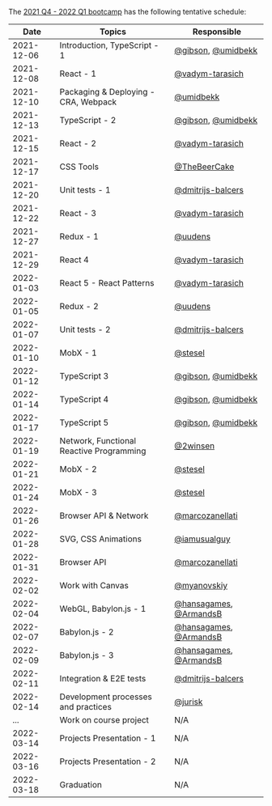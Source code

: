The [2021 Q4 - 2022 Q1 bootcamp](https://typescript-bootcamp.evolution.com/) has the following tentative schedule:

| Date       | Topics                                   | Responsible                                                                    |
|------------|------------------------------------------|--------------------------------------------------------------------------------|
| 2021-12-06 | Introduction, TypeScript - 1             | [@gibson](https://github.com/gibson), [@umidbekk](https://github.com/umidbekk) |
| 2021-12-08 | React - 1                                | [@vadym-tarasich](https://github.com/vadym-tarasich)                           |
| 2021-12-10 | Packaging & Deploying - CRA, Webpack     | [@umidbekk](https://github.com/umidbekk)                                       |
| 2021-12-13 | TypeScript - 2                           | [@gibson](https://github.com/gibson), [@umidbekk](https://github.com/umidbekk) |
| 2021-12-15 | React - 2                                | [@vadym-tarasich](https://github.com/vadym-tarasich)                           |
| 2021-12-17 | CSS Tools                                | [@TheBeerCake](https://github.com/TheBeerCake)                                 |
| 2021-12-20 | Unit tests - 1                           | [@dmitrijs-balcers](https://github.com/dmitrijs-balcers)                       |
| 2021-12-22 | React - 3                                | [@vadym-tarasich](https://github.com/vadym-tarasich)                           |
| 2021-12-27 | Redux - 1                                | [@uudens](https://github.com/uudens)                                           |
| 2021-12-29 | React 4                                  | [@vadym-tarasich](https://github.com/vadym-tarasich)                           |
| 2022-01-03 | React 5 - React Patterns                 | [@vadym-tarasich](https://github.com/vadym-tarasich)                           |
| 2022-01-05 | Redux - 2                                | [@uudens](https://github.com/uudens)                                           |
| 2022-01-07 | Unit tests - 2                           | [@dmitrijs-balcers](https://github.com/dmitrijs-balcers)                       |
| 2022-01-10 | MobX - 1                                 | [@stesel](https://github.com/stesel)                                           |
| 2022-01-12 | TypeScript 3                             | [@gibson](https://github.com/gibson), [@umidbekk](https://github.com/umidbekk) |
| 2022-01-14 | TypeScript 4                             | [@gibson](https://github.com/gibson), [@umidbekk](https://github.com/umidbekk) |
| 2022-01-17 | TypeScript 5                             | [@gibson](https://github.com/gibson), [@umidbekk](https://github.com/umidbekk) |
| 2022-01-19 | Network, Functional Reactive Programming | [@2winsen](https://github.com/2winsen)                                         |
| 2022-01-21 | MobX - 2                                 | [@stesel](https://github.com/stesel)                                           |
| 2022-01-24 | MobX - 3                                 | [@stesel](https://github.com/stesel)                                           |
| 2022-01-26 | Browser API & Network                    | [@marcozanellati](https://github.com/marcozanellati)                           |
| 2022-01-28 | SVG, CSS Animations                      | [@iamusualguy](https://github.com/iamusualguy)                                 |
| 2022-01-31 | Browser API                              | [@marcozanellati](https://github.com/marcozanellati)                           |
| 2022-02-02 | Work with Canvas                         | [@myanovskiy](https://github.com/myanovskiy)                                   |
| 2022-02-04 | WebGL, Babylon.js - 1                    | [@hansagames](https://github.com/hansagames), [@ArmandsB](https://github.com/ArmandsB)                                   |
| 2022-02-07 | Babylon.js - 2                           | [@hansagames](https://github.com/hansagames), [@ArmandsB](https://github.com/ArmandsB)                                   |
| 2022-02-09 | Babylon.js - 3                           | [@hansagames](https://github.com/hansagames), [@ArmandsB](https://github.com/ArmandsB)                                   |
| 2022-02-11 | Integration & E2E tests                  | [@dmitrijs-balcers](https://github.com/dmitrijs-balcers)                       |
| 2022-02-14 | Development processes and practices      | [@jurisk](https://github.com/jurisk)                                           |
| ...        | Work on course project                   | N/A                                                                            |
| 2022-03-14 | Projects Presentation - 1                | N/A                                                                            |
| 2022-03-16 | Projects Presentation - 2                | N/A                                                                            |
| 2022-03-18 | Graduation                               | N/A                                                                            |
